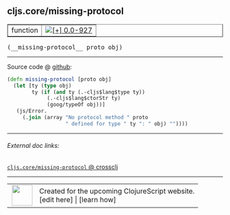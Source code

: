 ## cljs.core/missing-protocol



 <table border="1">
<tr>
<td>function</td>
<td><a href="https://github.com/cljsinfo/cljs-api-docs/tree/0.0-927"><img valign="middle" alt="[+] 0.0-927" title="Added in 0.0-927" src="https://img.shields.io/badge/+-0.0--927-lightgrey.svg"></a> </td>
</tr>
</table>


 <samp>
(__missing-protocol__ proto obj)<br>
</samp>

---







Source code @ [github](https://github.com/clojure/clojurescript/blob/r2498/src/cljs/cljs/core.cljs#L135-L142):

```clj
(defn missing-protocol [proto obj]
  (let [ty (type obj)
        ty (if (and ty (.-cljs$lang$type ty))
             (.-cljs$lang$ctorStr ty)
             (goog/typeOf obj))]
   (js/Error.
     (.join (array "No protocol method " proto
                   " defined for type " ty ": " obj) ""))))
```

<!--
Repo - tag - source tree - lines:

 <pre>
clojurescript @ r2498
└── src
    └── cljs
        └── cljs
            └── <ins>[core.cljs:135-142](https://github.com/clojure/clojurescript/blob/r2498/src/cljs/cljs/core.cljs#L135-L142)</ins>
</pre>

-->

---



###### External doc links:

[`cljs.core/missing-protocol` @ crossclj](http://crossclj.info/fun/cljs.core.cljs/missing-protocol.html)<br>

---

 <table>
<tr><td>
<img valign="middle" align="right" width="48px" src="http://i.imgur.com/Hi20huC.png">
</td><td>
Created for the upcoming ClojureScript website.<br>
[edit here] | [learn how]
</td></tr></table>

[edit here]:https://github.com/cljsinfo/cljs-api-docs/blob/master/cljsdoc/cljs.core_missing-protocol.cljsdoc
[learn how]:https://github.com/cljsinfo/cljs-api-docs/wiki/cljsdoc-files

<!--

This information was too distracting to show to readers, but I'll leave it
commented here since it is helpful to:

- pretty-print the data used to generate this document
- and show how to retrieve that data



The API data for this symbol:

```clj
{:ns "cljs.core",
 :name "missing-protocol",
 :type "function",
 :signature ["[proto obj]"],
 :source {:code "(defn missing-protocol [proto obj]\n  (let [ty (type obj)\n        ty (if (and ty (.-cljs$lang$type ty))\n             (.-cljs$lang$ctorStr ty)\n             (goog/typeOf obj))]\n   (js/Error.\n     (.join (array \"No protocol method \" proto\n                   \" defined for type \" ty \": \" obj) \"\"))))",
          :title "Source code",
          :repo "clojurescript",
          :tag "r2498",
          :filename "src/cljs/cljs/core.cljs",
          :lines [135 142]},
 :full-name "cljs.core/missing-protocol",
 :full-name-encode "cljs.core_missing-protocol",
 :history [["+" "0.0-927"]]}

```

Retrieve the API data for this symbol:

```clj
;; from Clojure REPL
(require '[clojure.edn :as edn])
(-> (slurp "https://raw.githubusercontent.com/cljsinfo/cljs-api-docs/catalog/cljs-api.edn")
    (edn/read-string)
    (get-in [:symbols "cljs.core/missing-protocol"]))
```

-->
